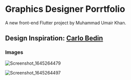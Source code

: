 # Graphics Designer Porrtfolio

A new front-end Flutter project by Muhammad Umair Khan.

## Design Inspiration: [Carlo Bedin](https://dribbble.com/shots/14084662-Personal-Portfolio-App)

### Images

![Screenshot_1645264479](https://user-images.githubusercontent.com/75219867/154796352-6bcf096a-570c-4a9f-bd06-4e0509791d65.png)

![Screenshot_1645264497](https://user-images.githubusercontent.com/75219867/154796353-ce881e72-1d4c-4338-95fa-d03c30f07472.png)




